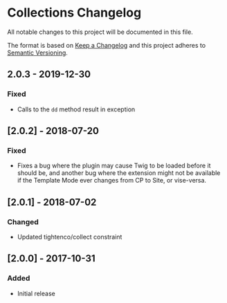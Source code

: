 # Collections Changelog

All notable changes to this project will be documented in this file.

The format is based on [Keep a Changelog](http://keepachangelog.com/) and this project adheres to [Semantic Versioning](http://semver.org/).

## 2.0.3 - 2019-12-30

### Fixed
- Calls to the `dd` method result in exception

## [2.0.2] - 2018-07-20
### Fixed
- Fixes a bug where the plugin may cause Twig to be loaded before it should be, and another bug where the extension might not be available if the Template Mode ever changes from CP to Site, or vise-versa.

## [2.0.1] - 2018-07-02
### Changed
- Updated tightenco/collect constraint

## [2.0.0] - 2017-10-31
### Added
- Initial release
